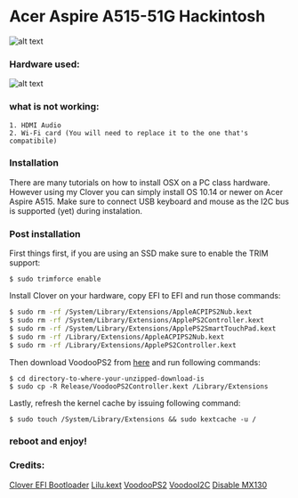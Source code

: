 # Acer Aspire A515-51G Hackintosh
![alt text](https://i.imgur.com/n7CC8RU.png "Logo") 
### Hardware used:
![alt text](https://i.imgur.com/gh12k45.png "specs") 

### what is not working:
    1. HDMI Audio
    2. Wi-Fi card (You will need to replace it to the one that's compatibile)


### Installation

There are many tutorials on how to install OSX on a PC class hardware. However using my Clover you can simply install OS 10.14 or newer on Acer Aspire A515. Make sure to connect USB keyboard and mouse as the I2C bus is supported (yet) during instalation.

### Post installation
First things first, if you are using an SSD make sure to enable the TRIM support:
```
$ sudo trimforce enable
```
Install Clover on your hardware, copy EFI to EFI and run those commands:
```sh
$ sudo rm -rf /System/Library/Extensions/AppleACPIPS2Nub.kext
$ sudo rm -rf /System/Library/Extensions/ApplePS2Controller.kext
$ sudo rm -rf /System/Library/Extensions/ApplePS2SmartTouchPad.kext
$ sudo rm -rf /Library/Extensions/AppleACPIPS2Nub.kext
$ sudo rm -rf /Library/Extensions/ApplePS2Controller.kext
```
Then  download VoodooPS2 from [here](https://bitbucket.org/RehabMan/os-x-voodoo-ps2-controller/downloads/) and run following commands:
```
$ cd directory-to-where-your-unzipped-download-is
$ sudo cp -R Release/VoodooPS2Controller.kext /Library/Extensions
```
Lastly, refresh the kernel cache by issuing following command:
```
$ sudo touch /System/Library/Extensions && sudo kextcache -u /
```
### reboot and enjoy!
### Credits:
[Clover EFI Bootloader](https://github.com/Clover-EFI-Bootloader/clover)
[Lilu.kext](https://github.com/acidanthera/Lilu/releases)
[VoodooPS2](https://github.com/RehabMan/OS-X-Voodoo-PS2-Controller)
[VoodooI2C](https://github.com/alexandred/VoodooI2C)
[Disable MX130](https://www.tonymacx86.com/threads/guide-disabling-discrete-graphics-in-dual-gpu-laptops.163772/)




